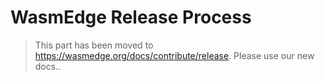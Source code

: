 # WasmEdge Release Process

> This part has been moved to <https://wasmedge.org/docs/contribute/release>. Please use our new docs..
